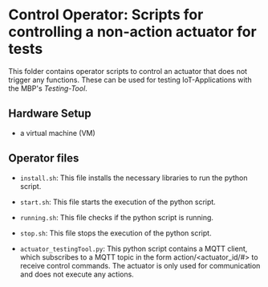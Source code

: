 # Control Operator: Scripts for controlling a non-action actuator for tests

This folder contains operator scripts to control an actuator that does not trigger any functions. These can be used for testing IoT-Applications with the MBP's *Testing-Tool*.

## Hardware Setup 

 - a virtual machine (VM)

## Operator files 

 - `install.sh`: This file installs the necessary libraries to run the python script. 
 
 - `start.sh`: This file starts the execution of the python script.
 
 - `running.sh`: This file checks if the python script is running.
  
 - `stop.sh`: This file stops the execution of the python script.
 
 - `actuator_testingTool.py`: This python script contains a MQTT client, which subscribes to a MQTT topic in the form action/<actuator_id/#> to receive control commands. The actuator is only used for communication and does not execute any actions. 